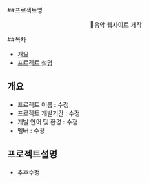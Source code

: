 ##프로젝트명
<p align="center">
음악 웹사이트 제작
</p>


##목차
  -  [개요](#개요)
  -  [프로젝트 설명](#프로젝트설명)




## 개요
- 프로젝트 이름 : 수정
- 프로젝트 개발기간 : 수정
- 개발 언어 및 환경 : 수정
- 멤버 : 수정



## 프로젝트설명
- 추후수정
